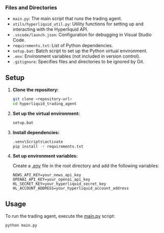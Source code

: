 
### Files and Directories

- `main.py`: The main script that runs the trading agent.
- `utils/hyperliquid_util.py`: Utility functions for setting up and interacting with the Hyperliquid API.
- `.vscode/launch.json`: Configuration for debugging in Visual Studio Code.
- `requirements.txt`: List of Python dependencies.
- `setup.bat`: Batch script to set up the Python virtual environment.
- `.env`: Environment variables (not included in version control).
- `.gitignore`: Specifies files and directories to be ignored by Git.

## Setup

1. **Clone the repository:**

    ```sh
    git clone <repository-url>
    cd hyperliquid_trading_agent
    ```

2. **Set up the virtual environment:**

    ```sh
    setup.bat
    ```

3. **Install dependencies:**

    ```sh
    .venv\Scripts\activate
    pip install -r requirements.txt
    ```

4. **Set up environment variables:**

    Create a [.env](http://_vscodecontentref_/7) file in the root directory and add the following variables:

    ```env
    NEWS_API_KEY=your_news_api_key
    OPENAI_API_KEY=your_openai_api_key
    HL_SECRET_KEY=your_hyperliquid_secret_key
    HL_ACCOUNT_ADDRESS=your_hyperliquid_account_address
    ```

## Usage

To run the trading agent, execute the [main.py](http://_vscodecontentref_/8) script:

```sh
python main.py